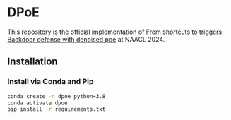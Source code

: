 # DPoE

This repository is the official implementation of [From shortcuts to triggers: Backdoor defense with denoised poe](https://arxiv.org/pdf/2305.14910v2.pdf) at NAACL 2024.

## Installation


### Install via Conda and Pip

```bash
conda create -n dpoe python=3.8
conda activate dpoe
pip install -r requirements.txt
```


